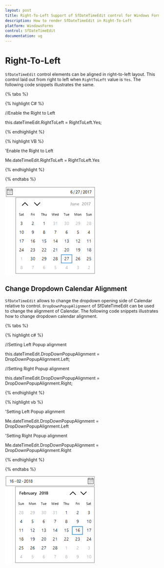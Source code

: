 ```yaml
---
layout: post
title: Right-To-Left Support of SfDateTimeEdit control for Windows Forms
description: How to render SfDateTimeEdit in Right-To-Left
platform: WindowsForms
control: SfDateTimeEdit
documentation: ug
---
```


# Right-To-Left

`SfDateTimeEdit` control elements can be aligned in right-to-left layout. This control laid out from right to left when `RightToLeft` value is `Yes`. The following code snippets illustrates the same.

{% tabs %}

{% highlight C# %}

//Enable the Right to Left

this.dateTimeEdit.RightToLeft = RightToLeft.Yes;

{% endhighlight  %}

{% highlight VB %}

'Enable the Right to Left

Me.dateTimeEdit.RightToLeft = RightToLeft.Yes

{% endhighlight  %}

{% endtabs %}

![](righttoleft-images/lefttoright.png)

## Change Dropdown Calendar Alignment

`SfDateTimeEdit` allows to change the dropdown opening side of Calendar relative to control. `DropDownPopupAlignment` of SfDateTimeEdit can be used to change the alignment of Calendar. The following code snippets illustrates how to change dropdown calendar alignment.

{% tabs %}

{% highlight c# %}

//Setting Left Popup alignment

this.dateTimeEdit.DropDownPopupAlignment = DropDownPopupAlignment.Left;

//Setting Right Popup alignment

this.dateTimeEdit.DropDownPopupAlignment = DropDownPopupAlignment.Right;

{% endhighlight  %}

{% highlight vb %}

'Setting Left Popup alignment

Me.dateTimeEdit.DropDownPopupAlignment = DropDownPopupAlignment.Left

'Setting Right Popup alignment

Me.dateTimeEdit.DropDownPopupAlignment = DropDownPopupAlignment.Right

{% endhighlight  %}

{% endtabs %} 

![](appearance-images/popupalignment.png)